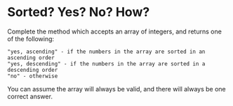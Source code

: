 # Sorted? Yes? No? How?
Complete the method which accepts an array of integers, and returns one of the following:

    "yes, ascending" - if the numbers in the array are sorted in an ascending order
    "yes, descending" - if the numbers in the array are sorted in a descending order
    "no" - otherwise

You can assume the array will always be valid, and there will always be one correct answer.
